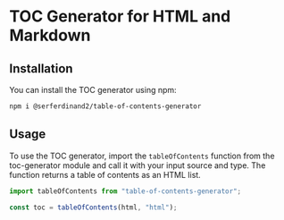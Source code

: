 # TOC Generator for HTML and Markdown

## Installation

You can install the TOC generator using npm:

```sh
npm i @serferdinand2/table-of-contents-generator
```

## Usage

To use the TOC generator, import the `tableOfContents` function from the toc-generator module and call it with your input source and type. The function returns a table of contents as an HTML list.

```js
import tableOfContents from "table-of-contents-generator";

const toc = tableOfContents(html, "html");
```
